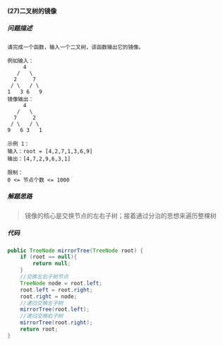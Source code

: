 #### (27)二叉树的镜像

##### 问题描述

```
请完成一个函数，输入一个二叉树，该函数输出它的镜像。

例如输入：
     4
   /   \
  2     7
 / \   / \
1   3 6   9
镜像输出：
     4
   /   \
  7     2
 / \   / \
9   6 3   1

示例 1：
输入：root = [4,2,7,1,3,6,9]
输出：[4,7,2,9,6,3,1]

限制：
0 <= 节点个数 <= 1000
```

##### 解题思路

>镜像的核心是交换节点的左右子树；接着通过分治的思想来遍历整棵树

##### 代码

```java
public TreeNode mirrorTree(TreeNode root) {
    if (root == null){
        return null;
    }
    //交换左右子树节点
    TreeNode node = root.left;
    root.left = root.right;
    root.right = node;
    //递归交换左子树
    mirrorTree(root.left);
    //递归交换右子树
    mirrorTree(root.right);
    return root;
}
```
